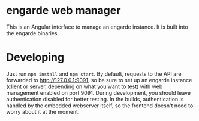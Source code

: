 # engarde web manager
This is an Angular interface to manage an engarde instance. It is built into the engarde binaries.

# Developing
Just run `npm install` and `npm start`. By default, requests to the API are forwarded to http://127.0.0.1:9091, so be sure to set up an engarde instance (client or server, depending on what you want to test) with web management enabled on port 9091. During development, you should leave authentication disabled for better testing. In the builds, authentication is handled by the embedded webserver itself, so the frontend doesn't need to worry about it at the moment.